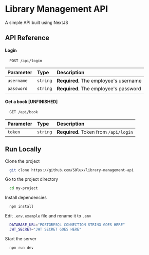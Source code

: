 
# Library Management API

A simple API built using NextJS
## API Reference

#### Login

```http
  POST /api/login
```
| Parameter | Type     | Description                |
| :-------- | :------- | :------------------------- |
| `username` | `string` | **Required**. The employee's username |
| `password` | `string` | **Required**. The employee's password |

#### Get a book [UNFINISHED]

```http
  GET /api/book
```
| Parameter | Type     | Description                       |
| :-------- | :------- | :-------------------------------- |
| `token`      | `string` | **Required**. Token from `/api/login` |



## Run Locally

Clone the project

```bash
  git clone https://github.com/S0lux/library-management-api
```

Go to the project directory

```bash
  cd my-project
```

Install dependencies

```bash
  npm install
```

Edit `.env.example` file and rename it to `.env`
```bash
  DATABASE_URL="POSTGRESQL CONNECTION STRING GOES HERE"
  JWT_SECRET="JWT SECRET GOES HERE"
```

Start the server

```bash
  npm run dev
```


